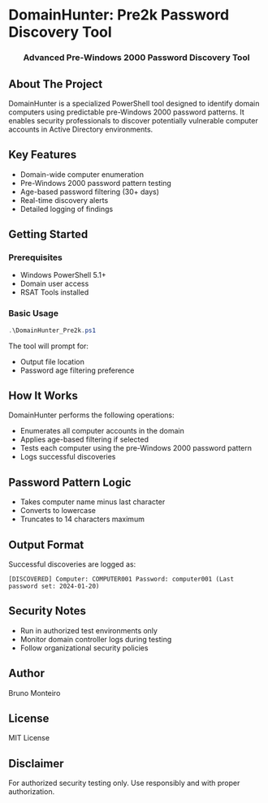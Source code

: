 # DomainHunter: Pre2k Password Discovery Tool

<p align="center">
  <h3 align="center">Advanced Pre-Windows 2000 Password Discovery Tool</h3>
</p>

## About The Project
DomainHunter is a specialized PowerShell tool designed to identify domain computers using predictable pre-Windows 2000 password patterns. It enables security professionals to discover potentially vulnerable computer accounts in Active Directory environments.

## Key Features
- Domain-wide computer enumeration
- Pre-Windows 2000 password pattern testing
- Age-based password filtering (30+ days)
- Real-time discovery alerts
- Detailed logging of findings

## Getting Started

### Prerequisites
- Windows PowerShell 5.1+
- Domain user access
- RSAT Tools installed

### Basic Usage
```powershell
.\DomainHunter_Pre2k.ps1
```

The tool will prompt for:
- Output file location
- Password age filtering preference

## How It Works

DomainHunter performs the following operations:
- Enumerates all computer accounts in the domain
- Applies age-based filtering if selected
- Tests each computer using the pre-Windows 2000 password pattern
- Logs successful discoveries

## Password Pattern Logic
- Takes computer name minus last character
- Converts to lowercase
- Truncates to 14 characters maximum

## Output Format

Successful discoveries are logged as:

`[DISCOVERED] Computer: COMPUTER001 Password: computer001 (Last password set: 2024-01-20)`

## Security Notes
- Run in authorized test environments only
- Monitor domain controller logs during testing
- Follow organizational security policies

## Author
Bruno Monteiro

## License
MIT License

## Disclaimer
For authorized security testing only. Use responsibly and with proper authorization.
